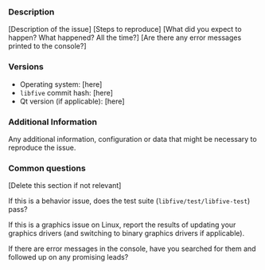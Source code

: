 <!--
Thanks for submitting an issue!
Please read through this template to preempt common question.
-->

### Description

[Description of the issue]
[Steps to reproduce]
[What did you expect to happen?  What happened?  All the time?]
[Are there any error messages printed to the console?]

### Versions

- Operating system: [here]
- `libfive` commit hash: [here]
- Qt version (if applicable): [here]

### Additional Information

Any additional information, configuration or data that might be necessary to reproduce the issue.

### Common questions
[Delete this section if not relevant]

If this is a behavior issue, does the test suite (`libfive/test/libfive-test`) pass?

If this is a graphics issue on Linux, report the results of updating your graphics drivers (and switching to binary graphics drivers if applicable).

If there are error messages in the console, have you searched for them and followed up on any promising leads?
